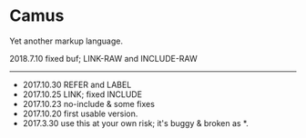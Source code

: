 # Camus
Yet another markup language.

2018.7.10 fixed buf; LINK-RAW and INCLUDE-RAW

-------

* 2017.10.30 REFER and LABEL
* 2017.10.25 LINK; fixed INCLUDE
* 2017.10.23 no-include & some fixes
* 2017.10.20 first usable version.
* 2017.3.30 use this at your own risk; it's buggy & broken as *.
